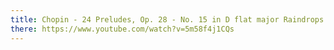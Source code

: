 ```yaml
---
title: Chopin - 24 Preludes, Op. 28 - No. 15 in D flat major Raindrops
there: https://www.youtube.com/watch?v=5m58f4j1CQs
---
```

